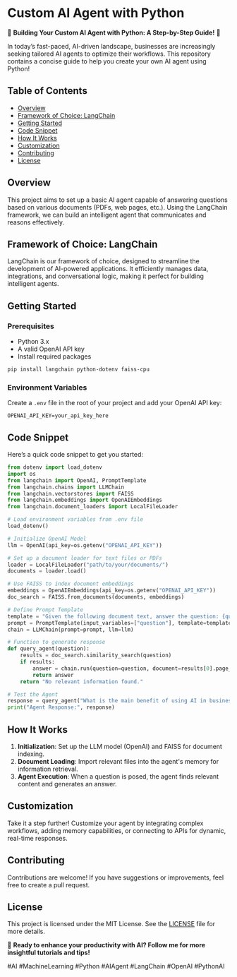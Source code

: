 # Custom AI Agent with Python

🚀 **Building Your Custom AI Agent with Python: A Step-by-Step Guide!** 🚀

In today’s fast-paced, AI-driven landscape, businesses are increasingly seeking tailored AI agents to optimize their workflows. This repository contains a concise guide to help you create your own AI agent using Python!

## Table of Contents

- [Overview](#overview)
- [Framework of Choice: LangChain](#framework-of-choice-langchain)
- [Getting Started](#getting-started)
- [Code Snippet](#code-snippet)
- [How It Works](#how-it-works)
- [Customization](#customization)
- [Contributing](#contributing)
- [License](#license)

## Overview

This project aims to set up a basic AI agent capable of answering questions based on various documents (PDFs, web pages, etc.). Using the LangChain framework, we can build an intelligent agent that communicates and reasons effectively.

## Framework of Choice: LangChain

LangChain is our framework of choice, designed to streamline the development of AI-powered applications. It efficiently manages data, integrations, and conversational logic, making it perfect for building intelligent agents.

## Getting Started

### Prerequisites

- Python 3.x
- A valid OpenAI API key
- Install required packages

```bash
pip install langchain python-dotenv faiss-cpu
```

### Environment Variables

Create a `.env` file in the root of your project and add your OpenAI API key:

```
OPENAI_API_KEY=your_api_key_here
```

## Code Snippet

Here’s a quick code snippet to get you started:

```python
from dotenv import load_dotenv
import os
from langchain import OpenAI, PromptTemplate
from langchain.chains import LLMChain
from langchain.vectorstores import FAISS
from langchain.embeddings import OpenAIEmbeddings
from langchain.document_loaders import LocalFileLoader

# Load environment variables from .env file
load_dotenv()

# Initialize OpenAI Model
llm = OpenAI(api_key=os.getenv("OPENAI_API_KEY"))

# Set up a document loader for text files or PDFs
loader = LocalFileLoader("path/to/your/documents/")
documents = loader.load()

# Use FAISS to index document embeddings
embeddings = OpenAIEmbeddings(api_key=os.getenv("OPENAI_API_KEY"))
doc_search = FAISS.from_documents(documents, embeddings)

# Define Prompt Template
template = "Given the following document text, answer the question: {question}"
prompt = PromptTemplate(input_variables=["question"], template=template)
chain = LLMChain(prompt=prompt, llm=llm)

# Function to generate response
def query_agent(question):
    results = doc_search.similarity_search(question)
    if results:
        answer = chain.run(question=question, document=results[0].page_content)
        return answer
    return "No relevant information found."

# Test the Agent
response = query_agent("What is the main benefit of using AI in business?")
print("Agent Response:", response)
```

## How It Works

1. **Initialization**: Set up the LLM model (OpenAI) and FAISS for document indexing.
2. **Document Loading**: Import relevant files into the agent's memory for information retrieval.
3. **Agent Execution**: When a question is posed, the agent finds relevant content and generates an answer.

## Customization

Take it a step further! Customize your agent by integrating complex workflows, adding memory capabilities, or connecting to APIs for dynamic, real-time responses.

## Contributing

Contributions are welcome! If you have suggestions or improvements, feel free to create a pull request.

## License

This project is licensed under the MIT License. See the [LICENSE](LICENSE) file for more details.

🔄 **Ready to enhance your productivity with AI? Follow me for more insightful tutorials and tips!**

#AI #MachineLearning #Python #AIAgent #LangChain #OpenAI #PythonAI
